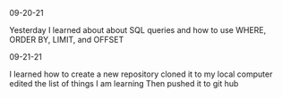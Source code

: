 09-20-21

Yesterday I learned about about SQL queries and how to use WHERE, ORDER BY, LIMIT, and OFFSET 

09-21-21 

I learned how to create a new repository 
cloned it to my local computer 
edited the list of things I am learning
Then pushed it to git hub